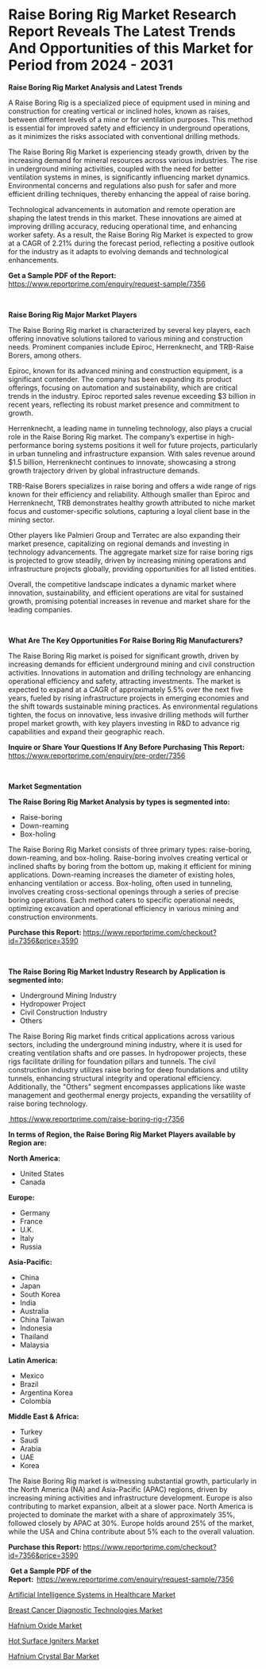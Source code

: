 <p><h1>Raise Boring Rig Market Research Report Reveals The Latest Trends And Opportunities of this Market for Period from 2024 - 2031</h1></p><p><strong>Raise Boring Rig Market Analysis and Latest Trends</strong></p>
<p><p>A Raise Boring Rig is a specialized piece of equipment used in mining and construction for creating vertical or inclined holes, known as raises, between different levels of a mine or for ventilation purposes. This method is essential for improved safety and efficiency in underground operations, as it minimizes the risks associated with conventional drilling methods.</p><p>The Raise Boring Rig Market is experiencing steady growth, driven by the increasing demand for mineral resources across various industries. The rise in underground mining activities, coupled with the need for better ventilation systems in mines, is significantly influencing market dynamics. Environmental concerns and regulations also push for safer and more efficient drilling techniques, thereby enhancing the appeal of raise boring.</p><p>Technological advancements in automation and remote operation are shaping the latest trends in this market. These innovations are aimed at improving drilling accuracy, reducing operational time, and enhancing worker safety. As a result, the Raise Boring Rig Market is expected to grow at a CAGR of 2.21% during the forecast period, reflecting a positive outlook for the industry as it adapts to evolving demands and technological enhancements.</p></p>
<p><strong>Get a Sample PDF of the Report:&nbsp;</strong> <a href="https://www.reportprime.com/enquiry/request-sample/7356?utm_campaign=1119&utm_medium=2&utm_source=Github&utm_content=ia&utm_term=25112024&utm_id=raise-boring-rig">https://www.reportprime.com/enquiry/request-sample/7356</a></p>
<p>&nbsp;</p>
<p><strong>Raise Boring Rig Major Market Players</strong></p>
<p><p>The Raise Boring Rig market is characterized by several key players, each offering innovative solutions tailored to various mining and construction needs. Prominent companies include Epiroc, Herrenknecht, and TRB-Raise Borers, among others.</p><p>Epiroc, known for its advanced mining and construction equipment, is a significant contender. The company has been expanding its product offerings, focusing on automation and sustainability, which are critical trends in the industry. Epiroc reported sales revenue exceeding $3 billion in recent years, reflecting its robust market presence and commitment to growth.</p><p>Herrenknecht, a leading name in tunneling technology, also plays a crucial role in the Raise Boring Rig market. The company’s expertise in high-performance boring systems positions it well for future projects, particularly in urban tunneling and infrastructure expansion. With sales revenue around $1.5 billion, Herrenknecht continues to innovate, showcasing a strong growth trajectory driven by global infrastructure demands.</p><p>TRB-Raise Borers specializes in raise boring and offers a wide range of rigs known for their efficiency and reliability. Although smaller than Epiroc and Herrenknecht, TRB demonstrates healthy growth attributed to niche market focus and customer-specific solutions, capturing a loyal client base in the mining sector.</p><p>Other players like Palmieri Group and Terratec are also expanding their market presence, capitalizing on regional demands and investing in technology advancements. The aggregate market size for raise boring rigs is projected to grow steadily, driven by increasing mining operations and infrastructure projects globally, providing opportunities for all listed entities.</p><p>Overall, the competitive landscape indicates a dynamic market where innovation, sustainability, and efficient operations are vital for sustained growth, promising potential increases in revenue and market share for the leading companies.</p></p>
<p>&nbsp;</p>
<p><strong>What Are The Key Opportunities For Raise Boring Rig Manufacturers?</strong></p>
<p><p>The Raise Boring Rig market is poised for significant growth, driven by increasing demands for efficient underground mining and civil construction activities. Innovations in automation and drilling technology are enhancing operational efficiency and safety, attracting investments. The market is expected to expand at a CAGR of approximately 5.5% over the next five years, fueled by rising infrastructure projects in emerging economies and the shift towards sustainable mining practices. As environmental regulations tighten, the focus on innovative, less invasive drilling methods will further propel market growth, with key players investing in R&D to advance rig capabilities and expand their geographic reach.</p></p>
<p><strong>Inquire or Share Your Questions If Any Before Purchasing This Report:</strong> <a href="https://www.reportprime.com/enquiry/pre-order/7356?utm_campaign=1119&utm_medium=2&utm_source=Github&utm_content=ia&utm_term=25112024&utm_id=raise-boring-rig">https://www.reportprime.com/enquiry/pre-order/7356</a></p>
<p>&nbsp;</p>
<p><strong>Market Segmentation</strong></p>
<p><strong>The Raise Boring Rig Market Analysis by types is segmented into:</strong></p>
<p><ul><li>Raise-boring</li><li>Down-reaming</li><li>Box-holing</li></ul></p>
<p><p>The Raise Boring Rig Market consists of three primary types: raise-boring, down-reaming, and box-holing. Raise-boring involves creating vertical or inclined shafts by boring from the bottom up, making it efficient for mining applications. Down-reaming increases the diameter of existing holes, enhancing ventilation or access. Box-holing, often used in tunneling, involves creating cross-sectional openings through a series of precise boring operations. Each method caters to specific operational needs, optimizing excavation and operational efficiency in various mining and construction environments.</p></p>
<p><strong>Purchase this Report:&nbsp;</strong><a href="https://www.reportprime.com/checkout?id=7356&price=3590&utm_campaign=1119&utm_medium=2&utm_source=Github&utm_content=ia&utm_term=25112024&utm_id=raise-boring-rig">https://www.reportprime.com/checkout?id=7356&price=3590</a></p>
<p>&nbsp;</p>
<p><strong>The Raise Boring Rig Market Industry Research by Application is segmented into:</strong></p>
<p><ul><li>Underground Mining Industry</li><li>Hydropower Project</li><li>Civil Construction Industry</li><li>Others</li></ul></p>
<p><p>The Raise Boring Rig market finds critical applications across various sectors, including the underground mining industry, where it is used for creating ventilation shafts and ore passes. In hydropower projects, these rigs facilitate drilling for foundation pillars and tunnels. The civil construction industry utilizes raise boring for deep foundations and utility tunnels, enhancing structural integrity and operational efficiency. Additionally, the "Others" segment encompasses applications like waste management and geothermal energy projects, expanding the versatility of raise boring technology.</p></p>
<p><a href="https://www.reportprime.com/raise-boring-rig-r7356?utm_campaign=1119&utm_medium=2&utm_source=Github&utm_content=ia&utm_term=25112024&utm_id=raise-boring-rig">&nbsp;https://www.reportprime.com/raise-boring-rig-r7356</a></p>
<p><strong>In terms of Region, the Raise Boring Rig Market Players available by Region are:</strong></p>
<p>
    <p> <strong> North America: </strong>
        <ul>
            <li>United States</li>
            <li>Canada</li>
        </ul>
        </p> 
    <p> <strong> Europe: </strong>
        <ul>
            <li>Germany</li>
            <li>France</li>
            <li>U.K.</li>
            <li>Italy</li>
            <li>Russia</li>
        </ul>
        </p> 
    <p> <strong> Asia-Pacific: </strong>
        <ul>
            <li>China</li>
            <li>Japan</li>
            <li>South Korea</li>
            <li>India</li>
            <li>Australia</li>
            <li>China Taiwan</li>
            <li>Indonesia</li>
            <li>Thailand</li>
            <li>Malaysia</li>
        </ul>
        </p> 
    <p> <strong> Latin America: </strong>
        <ul>
            <li>Mexico</li>
            <li>Brazil</li>
            <li>Argentina Korea</li>
            <li>Colombia</li>
        </ul>
        </p> 
    <p> <strong> Middle East & Africa: </strong>
        <ul>
            <li>Turkey</li>
            <li>Saudi</li>
            <li>Arabia</li>
            <li>UAE</li>
            <li>Korea</li>
        </ul>
    </p>
    </p>
<p><p>The Raise Boring Rig market is witnessing substantial growth, particularly in the North America (NA) and Asia-Pacific (APAC) regions, driven by increasing mining activities and infrastructure development. Europe is also contributing to market expansion, albeit at a slower pace. North America is projected to dominate the market with a share of approximately 35%, followed closely by APAC at 30%. Europe holds around 25% of the market, while the USA and China contribute about 5% each to the overall valuation.</p></p>
<p><strong>Purchase this Report: </strong><a href="https://www.reportprime.com/checkout?id=7356&price=3590&utm_campaign=1119&utm_medium=2&utm_source=Github&utm_content=ia&utm_term=25112024&utm_id=raise-boring-rig">https://www.reportprime.com/checkout?id=7356&price=3590</a></p>
<p>&nbsp;<strong>Get a Sample PDF of the Report:&nbsp;&nbsp;</strong><a href="https://www.reportprime.com/enquiry/request-sample/7356?utm_campaign=1119&utm_medium=2&utm_source=Github&utm_content=ia&utm_term=25112024&utm_id=raise-boring-rig">https://www.reportprime.com/enquiry/request-sample/7356</a></p>
<p><strong></strong></p>
<p><p><a href="https://issuu.com/reportprime-2/docs/artificial-intelligence-systems-in-_49cd356a7dc45b?utm_campaign=1119&utm_medium=2&utm_source=Github&utm_content=ia&utm_term=25112024&utm_id=raise-boring-rig">Artificial Intelligence Systems in Healthcare Market</a></p><p><a href="https://issuu.com/reportprime-2/docs/breast-cancer-diagnostic-technologi_d9867aa5c9d2ce?utm_campaign=1119&utm_medium=2&utm_source=Github&utm_content=ia&utm_term=25112024&utm_id=raise-boring-rig">Breast Cancer Diagnostic Technologies Market</a></p><p><a href="https://www.linkedin.com/pulse/hafnium-oxide-market-size-type-product-global-industry-9yvqf?utm_campaign=1119&utm_medium=2&utm_source=Github&utm_content=ia&utm_term=25112024&utm_id=raise-boring-rig">Hafnium Oxide Market</a></p><p><a href="https://github.com/gerdabatiskzv9/Market-Research-Report-List-1/blob/main/hot-surface-igniters-market.md?utm_campaign=1119&utm_medium=2&utm_source=Github&utm_content=ia&utm_term=25112024&utm_id=raise-boring-rig">Hot Surface Igniters Market</a></p><p><a href="https://www.linkedin.com/pulse/global-hafnium-crystal-bar-72-cagr-forecast-2024-2031-lh8uf?utm_campaign=1119&utm_medium=2&utm_source=Github&utm_content=ia&utm_term=25112024&utm_id=raise-boring-rig">Hafnium Crystal Bar Market</a></p></p>